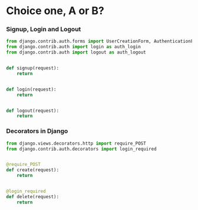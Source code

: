 # Choice one, A or B?

### Signup, Login and Logout

```python
from django.contrib.auth.forms import UserCreationForm, AuthenticationForm
from django.contrib.auth import login as auth_login
from django.contrib.auth import logout as auth_logout


def signup(request):
    return


def login(request):
    return


def logout(request):
    return
```

### Decorators in Django

```python
from django.views.decorators.http import require_POST
from django.contrib.auth.decorators import login_required


@require_POST
def create(request):
    return


@login_required
def delete(request):
    return
```
